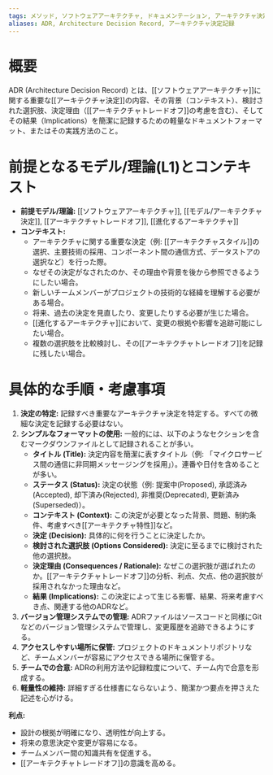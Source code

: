 ```yaml
---
tags: メソッド, ソフトウェアアーキテクチャ, ドキュメンテーション, アーキテクチャ決定
aliases: ADR, Architecture Decision Record, アーキテクチャ決定記録
---
```


# 概要
ADR (Architecture Decision Record) とは、[[ソフトウェアアーキテクチャ]]に関する重要な[[アーキテクチャ決定]]の内容、その背景（コンテキスト）、検討された選択肢、決定理由（[[アーキテクチャトレードオフ]]の考慮を含む）、そしてその結果（Implications）を簡潔に記録するための軽量なドキュメントフォーマット、またはその実践方法のこと。

# 前提となるモデル/理論(L1)とコンテキスト
* **前提モデル/理論:** [[ソフトウェアアーキテクチャ]], [[モデル/アーキテクチャ決定]], [[アーキテクチャトレードオフ]], [[進化するアーキテクチャ]]
* **コンテキスト:**
    * アーキテクチャに関する重要な決定（例: [[アーキテクチャスタイル]]の選択、主要技術の採用、コンポーネント間の通信方式、データストアの選択など）を行った際。
    * なぜその決定がなされたのか、その理由や背景を後から参照できるようにしたい場合。
    * 新しいチームメンバーがプロジェクトの技術的な経緯を理解する必要がある場合。
    * 将来、過去の決定を見直したり、変更したりする必要が生じた場合。
    * [[進化するアーキテクチャ]]において、変更の根拠や影響を追跡可能にしたい場合。
    * 複数の選択肢を比較検討し、その[[アーキテクチャトレードオフ]]を記録に残したい場合。

# 具体的な手順・考慮事項
1.  **決定の特定:** 記録すべき重要なアーキテクチャ決定を特定する。すべての微細な決定を記録する必要はない。
2.  **シンプルなフォーマットの使用:** 一般的には、以下のようなセクションを含むマークダウンファイルとして記録されることが多い。
    * **タイトル (Title):** 決定内容を簡潔に表すタイトル（例: 「マイクロサービス間の通信に非同期メッセージングを採用」）。連番や日付を含めることが多い。
    * **ステータス (Status):** 決定の状態（例: 提案中(Proposed), 承認済み(Accepted), 却下済み(Rejected), 非推奨(Deprecated), 更新済み(Superseded)）。
    * **コンテキスト (Context):** この決定が必要となった背景、問題、制約条件、考慮すべき[[アーキテクチャ特性]]など。
    * **決定 (Decision):** 具体的に何を行うことに決定したか。
    * **検討された選択肢 (Options Considered):** 決定に至るまでに検討された他の選択肢。
    * **決定理由 (Consequences / Rationale):** なぜこの選択肢が選ばれたのか。[[アーキテクチャトレードオフ]]の分析、利点、欠点、他の選択肢が採用されなかった理由など。
    * **結果 (Implications):** この決定によって生じる影響、結果、将来考慮すべき点、関連する他のADRなど。
3.  **バージョン管理システムでの管理:** ADRファイルはソースコードと同様にGitなどのバージョン管理システムで管理し、変更履歴を追跡できるようにする。
4.  **アクセスしやすい場所に保管:** プロジェクトのドキュメントリポジトリなど、チームメンバーが容易にアクセスできる場所に保管する。
5.  **チームでの合意:** ADRの利用方法や記録粒度について、チーム内で合意を形成する。
6.  **軽量性の維持:** 詳細すぎる仕様書にならないよう、簡潔かつ要点を押さえた記述を心がける。

**利点:**
* 設計の根拠が明確になり、透明性が向上する。
* 将来の意思決定や変更が容易になる。
* チームメンバー間の知識共有を促進する。
* [[アーキテクチャトレードオフ]]の意識を高める。